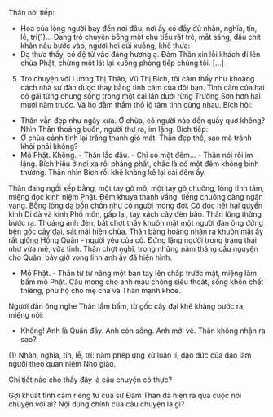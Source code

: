 Thân nói tiếp:
- Hoa của lòng người bay đến nơi đâu, nơi ấy có đầy đủ nhân, nghĩa, tín, lễ, trí(1)...
Đang trò chuyện bỗng một chú tiểu rất trẻ, mắt sáng, đầu chít khăn nâu bước vào, người hơi cúi xuống, khẽ thưa:
- Dạ thưa thầy, có đệ tử vào đảng hương ạ.
Đàm Thân xin lỗi khách đi lên chùa Phật, chừng một lát lại xuống phòng tiếp chúng tôi. [...]

5. Trò chuyện với Lương Thị Thân, Vũ Thị Bích, tôi cảm thấy như khoảng cách nhà sư đàn được thay bằng tình cảm của đôi bạn. Tình cảm của hai cô gái từng chung sống trong một cái lán dưới rừng Trường Sơn hơn hai mươi năm trước. Và họ đằm thắm thổ lộ tâm tình cùng nhau. Bích hỏi:
- Thân vẫn đẹp như ngày xưa. Ở chùa, có người nào đến quấy quơ không?
Nhìn Thân thoáng buồn, người thư ra, im lặng. Bích tiếp:
- Ở chùa cảnh tĩnh lại trăng thanh gió mát. Thân đẹp thế, sao mà tránh khỏi phải không?
- Mô Phật. Không. - Thân lắc đầu. - Chỉ có một đêm... - Thân nói rồi im lặng.
Bích hiểu ở nơi xa rồi phảng phất, chắc là có một đêm không bình thường. Thân nhìn Bích rồi khẽ khàng kể lại cái đêm ấy.

Thân đang ngồi xếp bằng, một tay gõ mõ, một tay gõ chuông, lòng tĩnh tâm, miệng đọc kinh niệm Phật. Đêm khuya thanh vắng, tiếng chuông càng ngân vang. Bỗng lòng dạ bồn chồn như có người mong đợi. Cô đọc hết hai quyển kinh Di đà và kinh Phổ môn, gấp lại, tay xách cây đèn bão. Thân lững thững bước ra. Thoáng ánh đèn, bất chợt thấy khuôn mặt một người đàn ông đứng bên gốc cây đại, sát mái hiên chùa. Thân bàng hoàng nhận ra khuôn mặt ấy rất giống Hồng Quân - người yêu của cô. Đứng lặng người trong trạng thái như vừa mê, vừa tỉnh. Thân chợt nghĩ, trong những năm tháng cầu nguyện cho Quân, bây giờ vong linh anh ấy đã hiện hình.

- Mô Phật. - Thân từ từ nâng một bàn tay lên chấp trước mặt, miệng lẩm bẩm mô Phật. Cầu mong cho anh mau chóng siêu thoát, sống khôn chết thiêng, phù hộ cho mẹ cha và Thân mạnh khỏe.

Người đàn ông nghe Thân lẩm bẩm, từ gốc cây đại khẽ khàng bước ra, miệng nói:
- Không! Anh là Quân đây. Anh còn sống. Anh mới về. Thân không nhận ra sao?

(1) Nhân, nghĩa, tín, lễ, trí: năm phép ứng xử luân lí, đạo đức của đạo làm người theo quan niệm Nho giáo.

Chi tiết nào cho thấy đây là câu chuyện có thực?

Gợi khuất tình cảm riêng tư của sư Đàm Thân đã hiện ra qua cuộc nói chuyện với ai? Nội dung chính của câu chuyện là gì?